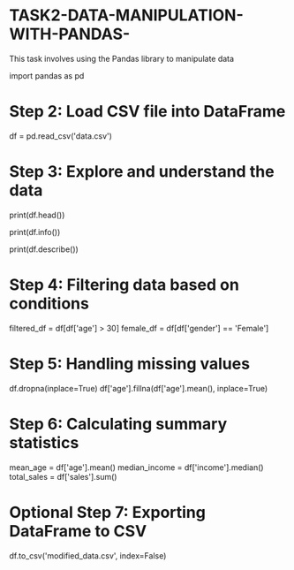 # TASK2-DATA-MANIPULATION-WITH-PANDAS-
This task involves using the Pandas library to manipulate data 


import pandas as pd

# Step 2: Load CSV file into DataFrame
df = pd.read_csv('data.csv')

# Step 3: Explore and understand the data
print(df.head())

print(df.info())

print(df.describe())

# Step 4: Filtering data based on conditions
filtered_df = df[df['age'] > 30]
female_df = df[df['gender'] == 'Female']

# Step 5: Handling missing values
df.dropna(inplace=True)
df['age'].fillna(df['age'].mean(), inplace=True)

# Step 6: Calculating summary statistics
mean_age = df['age'].mean()
median_income = df['income'].median()
total_sales = df['sales'].sum()

# Optional Step 7: Exporting DataFrame to CSV
df.to_csv('modified_data.csv', index=False)
